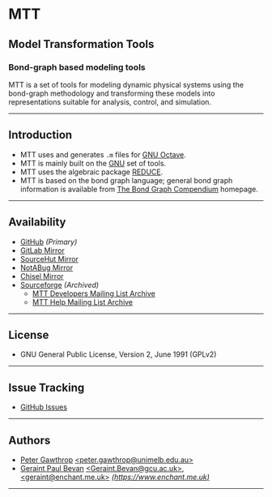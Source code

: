 # MTT

## Model Transformation Tools

### Bond-graph based modeling tools

MTT is a set of tools for modeling dynamic physical systems using the bond-graph
methodology and transforming these models into representations suitable for
analysis, control, and simulation.

---

## Introduction

- MTT uses and generates `.m` files for [GNU Octave](https://www.octave.org/).
- MTT is mainly built on the [GNU](https://gnu.org/) set of tools.
- MTT uses the algebraic package
  [REDUCE](https://reduce-algebra.sourceforge.io/).
- MTT is based on the bond graph language; general bond graph information is
  available from
  [The Bond Graph Compendium](https://www2.engr.arizona.edu/~cellier/bg.html)
  homepage.

---

## Availability

- [GitHub](https://github.com/reduce-algebra/mtt) _(Primary)_
- [GitLab Mirror](https://gitlab.com/reduce-algebra/mtt)
- [SourceHut Mirror](https://git.sr.ht/~trn/mtt)
- [NotABug Mirror](https://notabug.org/reduce-algebra/mtt/)
- [Chisel Mirror](https://chiselapp.com/user/reduce-algebra/repository/mtt)
- [Sourceforge](http://mtt.sf.net) _(Archived)_
  - [MTT Developers Mailing List Archive](https://sourceforge.net/p/mtt/mailman/mtt-developers/?limit=250&style=threaded)
  - [MTT Help Mailing List Archive](https://sourceforge.net/p/mtt/mailman/mtt-help/?limit=250&style=threaded)

---

## License

- GNU General Public License, Version 2, June 1991 (GPLv2)

---

## Issue Tracking

- [GitHub Issues](https://github.com/reduce-algebra/mtt/issues)

---

## Authors

- [Peter Gawthrop](http://www.gawthrop.net/)
  [\<peter.gawthrop@unimelb.edu.au\>](mailto:peter.gawthrop@unimelb.edu.au)
- [Geraint Paul Bevan](https://www.gcu.ac.uk/cebe/staff/geraint%20bevan/)
  [\<Geraint.Bevan@gcu.ac.uk\>](mailto:Geraint.Bevan@gcu.ac.uk),
  [\<geraint@enchant.me.uk\>](mailto:geraint@enchant.me.uk)
  [_(https://www.enchant.me.uk)_](https://www.enchant.me.uk/)

---
